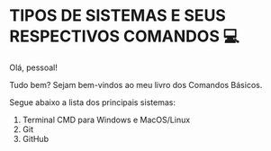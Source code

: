 # TIPOS DE SISTEMAS E SEUS RESPECTIVOS COMANDOS :computer:

Olá, pessoal!

Tudo bem? Sejam bem-vindos ao meu livro dos Comandos Básicos.

Segue abaixo a lista dos principais sistemas:

1. Terminal CMD para Windows e MacOS/Linux
2. Git
3. GitHub

 
